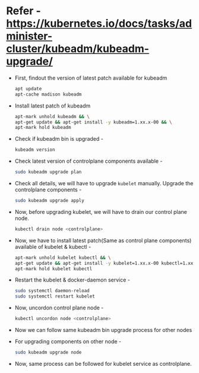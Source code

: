# Refer - https://kubernetes.io/docs/tasks/administer-cluster/kubeadm/kubeadm-upgrade/

- First, findout the version of latest patch available for kubeadm 

    ```BASH
    apt update
    apt-cache madison kubeadm
    ```
- Install latest patch of kubeadm

    ```BASH
    apt-mark unhold kubeadm && \
    apt-get update && apt-get install -y kubeadm=1.xx.x-00 && \
    apt-mark hold kubeadm
    ```

- Check if kubeadm bin is upgraded - 

    ```BASH
    kubeadm version
    ```

- Check latest version of controlplane components available - 

    ```BASH
    sudo kubeadm upgrade plan
    ```

- Check all details, we will have to upgrade `kubelet` manually. Upgrade the controlplane components - 

    ```BASH
    sudo kubeadm upgrade apply
    ```

- Now, before upgrading kubelet, we will have to drain our control plane node.

    ```BASH
    kubectl drain node <controlplane>
    ```

- Now, we have to install latest patch(Same as control plane components) available of kubelet & kubectl - 

    ```BASH
    apt-mark unhold kubelet kubectl && \
    apt-get update && apt-get install -y kubelet=1.xx.x-00 kubectl=1.xx.x-00 && \
    apt-mark hold kubelet kubectl
    ```

- Restart the kubelet & docker-daemon service - 

    ```BASH
    sudo systemctl daemon-reload
    sudo systemctl restart kubelet
    ```
- Now, uncordon control plane node - 

    ```BASH
    kubectl uncordon node <controlplane>
    ```

- Now we can follow same kubeadm bin upgrade process for other nodes

- For upgrading components on other node - 

    ```BASH
    sudo kubeadm upgrade node
    ```

- Now, same process can be followed for kubelet service as controlplane.